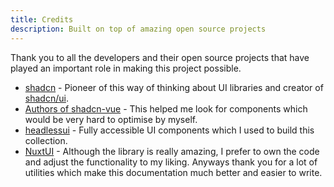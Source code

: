 ```yaml
---
title: Credits
description: Built on top of amazing open source projects
---
```


Thank you to all the developers and their open source projects that have played an important role in making this project possible.

- [shadcn](https://twitter.com/shadcn) - Pioneer of this way of thinking about UI libraries and creator of [shadcn/ui](https://ui.shadcn.com).
- [Authors of shadcn-vue](https://www.shadcn-vue.com/) - This helped me look for components which would be very hard to optimise by myself.
- [headlessui](https://headlessui.com/) - Fully accessible UI components which I used to build this collection.
- [NuxtUI](https://ui.nuxt.com/) - Although the library is really amazing, I prefer to own the code and adjust the functionality to my liking.
Anyways thank you for a lot of utilities which make this documentation much better and easier to write.
